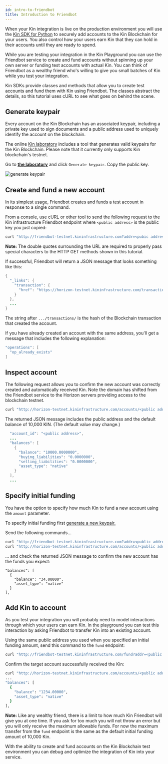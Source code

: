```yaml
---
id: intro-to-friendbot
title: Introduction to Friendbot
---
```


When your Kin integration is live on the production environment you will use the [Kin SDK for Python](documentation/python-sdk) to securely add accounts to the Kin Blockchain for your users. You also control how your users earn Kin that they can hold in their accounts until they are ready to spend.

While you are testing your integration in the Kin Playground you can use the Friendbot service to create and fund accounts without spinning up your own server or funding test accounts with actual Kin. You can think of Friendbot as a wealthy friend who's willing to give you small batches of Kin while you test your integration.

Kin SDKs provide classes and methods that allow you to create test accounts and fund them with Kin using Friendbot. The classes abstract the details, so this tutorial uses cURL to see what goes on behind the scene.

## Generate keypair

Every account on the Kin Blockchain has an associated keypair, including a private key used to sign documents and a public address used to uniquely identify the account on the blockchain.

The online [Kin laboratory](http://laboratory-testnet.kininfrastructure.com/#account-creator?network=test) includes a tool that generates valid keypairs for the Kin Blockchain. Please note that it currently only supports Kin blockchain's testnet.

Go to [**the laboratory**](http://laboratory-testnet.kininfrastructure.com/#account-creator?network=test) and click `Generate keypair`. Copy the public key.

![generate keypair](../img/gen-keypair-button.png)

## Create and fund a new account

In its simplest usage, Friendbot creates and funds a test account in response to a single command.

From a console, use cURL or other tool to send the following request to the Kin infrastructure Friendbot endpoint where ```<public address>``` is the public key you just copied:

```bash
curl "http://friendbot-testnet.kininfrastructure.com?addr=<pubic address>"
```
**Note:** The double quotes surrounding the URL are required to properly pass special characters to the HTTP GET methods shown in this tutorial.

If successful, Friendbot will return a JSON message that looks something like this:

```java
{
  "_links": {
    "transaction": {
      "href": "https://horizon-testnet.kininfrastructure.com/transactions/c1578edef2f6ac3c6e72134b5ea226c6391aef629d14fe8bee26e80016fc5249"
    }
  },
  ...
}
```

The string after `.../transactions/` is the hash of the Blockchain transaction that created the account.

If you have already created an account with the same address, you'll get a message that includes the following explanation:

```java
"operations": [
  "op_already_exists"
]
```

## Inspect account

The following request allows you to confirm the new account was correctly created and automatically received Kin. Note the domain has shifted from the Friendbot service to the Horizon servers providing access to the blockchain testnet.

```bash
curl "http://horizon-testnet.kininfrastructure.com/accounts/<public address>"
```
The returned JSON message includes the public address and the default balance of 10,000 KIN. (The default value may change.)

```java
  "account_id": "<public address>",
  ...
  "balances": [
    {
      "balance": "10000.0000000",
      "buying_liabilities": "0.0000000",
      "selling_liabilities": "0.0000000",
      "asset_type": "native"
    }
  ],
  ...

  ```
## Specify initial funding
You have the option to specify how much Kin to fund a new account using the `amount` parameter.

To specify initial funding first [generate a new keypair.](#generate-keypair)

Send the following commands...

```bash
curl "http://friendbot-testnet.kininfrastructure.com?addr=<public address>&amount=34"
curl "http://horizon-testnet.kininfrastructure.com/accounts/<public address>"
```

... and check the returned JSON message to confirm the new account has the funds you expect:

```
"balances": [
  {
    "balance": "34.00000",
    "asset_type": "native"
  }
],
```
## Add Kin to account
As you test your integration you will probably need to model interactions through which your users can earn Kin. In the playground you can test this interaction by asking Friendbot to transfer Kin into an existing account.

Using the same public address you used when you specified an initial funding amount, send this command to the `fund` endpoint:

```bash
curl "http://friendbot-testnet.kininfrastructure.com/fund?addr=<public address>&amount=1200"
```

Confirm the target account successfully received the Kin:

```bash
curl "http://horizon-testnet.kininfrastructure.com/accounts/<public address>"
...
"balances": [
  {
    "balance": "1234.00000",
    "asset_type": "native"
  }
],
```
**Note:** Like any wealthy friend, there is a limit to how much Kin Friendbot will give you at one time. If you ask for too much you will not throw an error but you will only receive the maximum allowable funds. For now the maximum transfer from the `fund` endpoint is the same as the default initial funding amount of 10,000 Kin.

With the ability to create and fund accounts on the Kin Blockchain test environment you can debug and optimize the integration of Kin into your service.
